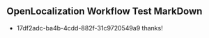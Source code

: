 ## OpenLocalization Workflow Test MarkDown
* 17df2adc-ba4b-4cdd-882f-31c9720549a9 thanks!

<!--HONumber=Jul16_HO3-->


